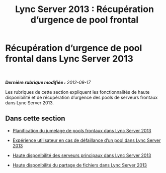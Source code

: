﻿---
title: 'Lync Server 2013 : Récupération d’urgence de pool frontal'
TOCTitle: Récupération d’urgence de pool frontal
ms:assetid: 299cec23-35b4-4337-8f9a-2a57edd9c68b
ms:mtpsurl: https://technet.microsoft.com/fr-fr/library/JJ688005(v=OCS.15)
ms:contentKeyID: 49891279
ms.date: 05/20/2016
mtps_version: v=OCS.15
ms.translationtype: HT
---

# Récupération d’urgence de pool frontal dans Lync Server 2013

 

_**Dernière rubrique modifiée :** 2012-09-17_

Les rubriques de cette section expliquent les fonctionnalités de haute disponibilité et de récupération d’urgence des pools de serveurs frontaux dans Lync Server 2013.

## Dans cette section

  - [Planification du jumelage de pools frontaux dans Lync Server 2013](lync-server-2013-planning-for-front-end-pool-pairing.md)

  - [Expérience utilisateur en cas de défaillance d’un pool dans Lync Server 2013](lync-server-2013-user-experience-during-pool-failure.md)

  - [Haute disponibilité des serveurs principaux dans Lync Server 2013](lync-server-2013-back-end-server-high-availability.md)

  - [Haute disponibilité du partage de fichiers dans Lync Server 2013](lync-server-2013-file-sharing-high-availability.md)

